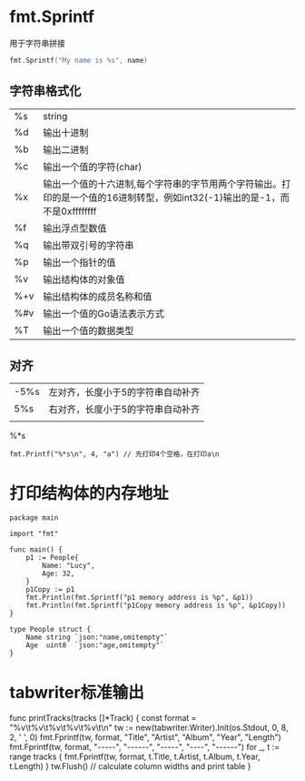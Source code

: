 # fmt.Sprintf

用于字符串拼接

```go
fmt.Sprintf("My name is %s", name)
```

## 字符串格式化

|      |                                                              |
| ---- | ------------------------------------------------------------ |
| %s   | string                                                       |
| %d   | 输出十进制                                                   |
| %b   | 输出二进制                                                   |
| %c   | 输出一个值的字符(char)                                       |
| %x   | 输出一个值的十六进制,每个字符串的字节用两个字符输出。打印的是一个值的16进制转型，例如int32(-1)输出的是-1，而不是0xffffffff |
| %f   | 输出浮点型数值                                               |
| %q   | 输出带双引号的字符串                                         |
| %p   | 输出一个指针的值                                             |
| %v   | 输出结构体的对象值                                           |
| %+v  | 输出结构体的成员名称和值                                     |
| %#v  | 输出一个值的Go语法表示方式                                   |
| %T   | 输出一个值的数据类型                                         |

## 对齐

|      |                                   |
| ---- | --------------------------------- |
| -5%s | 左对齐，长度小于5的字符串自动补齐 |
| 5%s  | 右对齐，长度小于5的字符串自动补齐 |
|      |                                   |

%*s

```golang
fmt.Printf("%*s\n", 4, "a") // 先打印4个空格，在打印a\n
```

# 打印结构体的内存地址

```golang
package main

import "fmt"

func main() {
	p1 := People{
		Name: "Lucy",
		Age: 32,
	}
	p1Copy := p1
	fmt.Println(fmt.Sprintf("p1 memory address is %p", &p1))
	fmt.Println(fmt.Sprintf("p1Copy memory address is %p", &p1Copy))
}

type People struct {
	Name string `json:"name,omitempty"`
	Age  uint8  `json:"age,omitempty"`
}
```



# tabwriter标准输出

func printTracks(tracks []*Track) {
const format = "%v\t%v\t%v\t%v\t%v\t\n"
tw := new(tabwriter.Writer).Init(os.Stdout, 0, 8, 2, ' ', 0)
fmt.Fprintf(tw, format, "Title", "Artist", "Album", "Year", "Length")
fmt.Fprintf(tw, format, "-----", "------", "-----", "----", "------")
for _, t := range tracks {
fmt.Fprintf(tw, format, t.Title, t.Artist, t.Album, t.Year, t.Length)
}
tw.Flush() // calculate column widths and print table
}